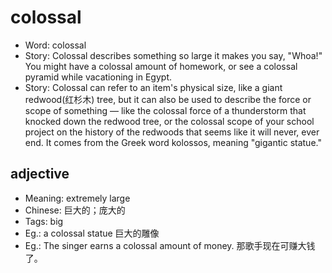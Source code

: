 # colossal

- Word: colossal
- Story: Colossal describes something so large it makes you say, "Whoa!" You might have a colossal amount of homework, or see a colossal pyramid while vacationing in Egypt.
- Story: Colossal can refer to an item's physical size, like a giant redwood(红杉木) tree, but it can also be used to describe the force or scope of something — like the colossal force of a thunderstorm that knocked down the redwood tree, or the colossal scope of your school project on the history of the redwoods that seems like it will never, ever end. It comes from the Greek word kolossos, meaning "gigantic statue."

## adjective

- Meaning: extremely large
- Chinese: 巨大的；庞大的
- Tags: big
- Eg.: a colossal statue 巨大的雕像
- Eg.: The singer earns a colossal amount of money. 那歌手现在可赚大钱了。

